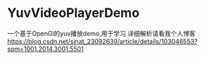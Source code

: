 # YuvVideoPlayerDemo
一个基于OpenGl的yuv播放demo,用于学习
详细解析请看我个人博客 https://blog.csdn.net/sinat_23092639/article/details/103046553?spm=1001.2014.3001.5501
